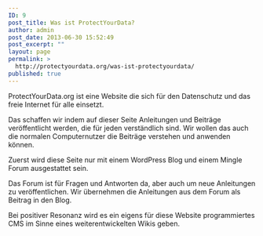 ```yaml
---
ID: 9
post_title: Was ist ProtectYourData?
author: admin
post_date: 2013-06-30 15:52:49
post_excerpt: ""
layout: page
permalink: >
  http://protectyourdata.org/was-ist-protectyourdata/
published: true
---
```

ProtectYourData.org ist eine Website die sich für den Datenschutz und das freie Internet für alle einsetzt.

Das schaffen wir indem auf dieser Seite Anleitungen und Beiträge veröffentlicht werden, die für jeden verständlich sind. Wir wollen das auch die normalen Computernutzer die Beiträge verstehen und anwenden können.

Zuerst wird diese Seite nur mit einem WordPress Blog und einem Mingle Forum ausgestattet sein.

Das Forum ist für Fragen und Antworten da, aber auch um neue Anleitungen zu veröffentlichen. Wir übernehmen die Anleitungen aus dem Forum als Beitrag in den Blog.

Bei positiver Resonanz wird es ein eigens für diese Website programmiertes CMS im Sinne eines weiterentwickelten Wikis geben.